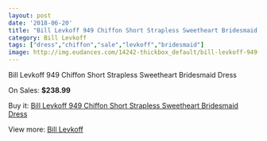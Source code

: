 ```yaml
---
layout: post
date: '2018-06-20'
title: "Bill Levkoff 949 Chiffon Short Strapless Sweetheart Bridesmaid Dress"
category: Bill Levkoff
tags: ["dress","chiffon","sale","levkoff","bridesmaid"]
image: http://img.eudances.com/14242-thickbox_default/bill-levkoff-949-chiffon-short-strapless-sweetheart-bridesmaid-dress.jpg
---
```

Bill Levkoff 949 Chiffon Short Strapless Sweetheart Bridesmaid Dress

On Sales: **$238.99**
<a href="https://www.eudances.com/en/bill-levkoff/4277-bill-levkoff-949-chiffon-short-strapless-sweetheart-bridesmaid-dress.html"><amp-img layout="responsive" width="600" height="600" src="//img.eudances.com/14242-thickbox_default/bill-levkoff-949-chiffon-short-strapless-sweetheart-bridesmaid-dress.jpg" alt="Bill Levkoff 949 Chiffon Short Strapless Sweetheart Bridesmaid Dress 0" /></a>
<a href="https://www.eudances.com/en/bill-levkoff/4277-bill-levkoff-949-chiffon-short-strapless-sweetheart-bridesmaid-dress.html"><amp-img layout="responsive" width="600" height="600" src="//img.eudances.com/14245-thickbox_default/bill-levkoff-949-chiffon-short-strapless-sweetheart-bridesmaid-dress.jpg" alt="Bill Levkoff 949 Chiffon Short Strapless Sweetheart Bridesmaid Dress 1" /></a>
<a href="https://www.eudances.com/en/bill-levkoff/4277-bill-levkoff-949-chiffon-short-strapless-sweetheart-bridesmaid-dress.html"><amp-img layout="responsive" width="600" height="600" src="//img.eudances.com/14244-thickbox_default/bill-levkoff-949-chiffon-short-strapless-sweetheart-bridesmaid-dress.jpg" alt="Bill Levkoff 949 Chiffon Short Strapless Sweetheart Bridesmaid Dress 2" /></a>
<a href="https://www.eudances.com/en/bill-levkoff/4277-bill-levkoff-949-chiffon-short-strapless-sweetheart-bridesmaid-dress.html"><amp-img layout="responsive" width="600" height="600" src="//img.eudances.com/14243-thickbox_default/bill-levkoff-949-chiffon-short-strapless-sweetheart-bridesmaid-dress.jpg" alt="Bill Levkoff 949 Chiffon Short Strapless Sweetheart Bridesmaid Dress 3" /></a>

Buy it: [Bill Levkoff 949 Chiffon Short Strapless Sweetheart Bridesmaid Dress](https://www.eudances.com/en/bill-levkoff/4277-bill-levkoff-949-chiffon-short-strapless-sweetheart-bridesmaid-dress.html "Bill Levkoff 949 Chiffon Short Strapless Sweetheart Bridesmaid Dress")

View more: [Bill Levkoff](https://www.eudances.com/en/57-bill-levkoff "Bill Levkoff")